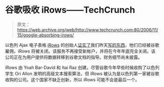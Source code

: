 # 谷歌吸收 iRows——TechCrunch

> 原文：<https://web.archive.org/web/http://www.techcrunch.com:80/2006/11/15/google-absorbing-irows/>

以色列 Ajax 电子表格 [iRows](https://web.archive.org/web/20211026163230/http://irows.com/) 的创始人[证实了](https://web.archive.org/web/20211026163230/http://irows.blogspot.com/2006/11/irows-founders-join-google.html)我们昨天[写的东西](https://web.archive.org/web/20211026163230/http://www.beta.techcrunch.com/2006/11/13/google-takes-out-ajax-spreadsheet-irows/)，他们已经被谷歌雇佣，iRows 将被关闭。该服务不再接受新帐户，并将在今年年底完全关闭。该公司正在为用户提供将数据转移到谷歌文档的指导。财务细节尚未披露。

iRows 由 Yoah Bar-David 和 Itai Raz 创建。尽管谷歌今年早些时候收购了以色列学生 Ori Allon 发明的高级文本搜索算法，但 iRows 被认为是以色列第一家被谷歌收购的公司。这个国家不缺乏创新，所以 iRows 可能不会是最后一个。